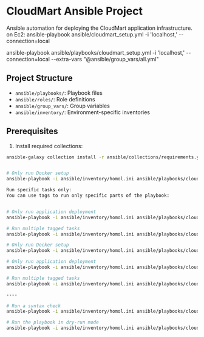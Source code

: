 # CloudMart Ansible Project

Ansible automation for deploying the CloudMart application infrastructure.
on Ec2:
ansible-playbook ansible/cloudmart_setup.yml -i 'localhost,' --connection=local

ansible-playbook ansible/playbooks/cloudmart_setup.yml -i 'localhost,' --connection=local --extra-vars "@ansible/group_vars/all.yml"

## Project Structure

- `ansible/playbooks/`: Playbook files
- `ansible/roles/`: Role definitions
- `ansible/group_vars/`: Group variables
- `ansible/inventory/`: Environment-specific inventories

## Prerequisites

1. Install required collections:

```bash
ansible-galaxy collection install -r ansible/collections/requirements.yml


# Only run Docker setup
ansible-playbook -i ansible/inventory/homol.ini ansible/playbooks/cloudmart_setup.yml --tags docker

Run specific tasks only:
You can use tags to run only specific parts of the playbook:


# Only run application deployment
ansible-playbook -i ansible/inventory/homol.ini ansible/playbooks/cloudmart_setup.yml --tags application

# Run multiple tagged tasks
ansible-playbook -i ansible/inventory/homol.ini ansible/playbooks/cloudmart_setup.yml --tags "docker,application"

# Only run Docker setup
ansible-playbook -i ansible/inventory/homol.ini ansible/playbooks/cloudmart_setup.yml --tags docker

# Only run application deployment
ansible-playbook -i ansible/inventory/homol.ini ansible/playbooks/cloudmart_setup.yml --tags application

# Run multiple tagged tasks
ansible-playbook -i ansible/inventory/homol.ini ansible/playbooks/cloudmart_setup.yml --tags "docker,application"

----

# Run a syntax check
ansible-playbook -i ansible/inventory/homol.ini ansible/playbooks/cloudmart_setup.yml --syntax-check

# Run the playbook in dry-run mode
ansible-playbook -i ansible/inventory/homol.ini ansible/playbooks/cloudmart_setup.yml --check
